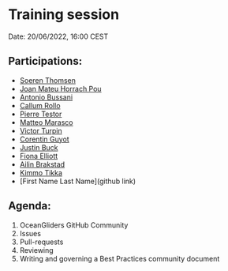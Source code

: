 # Training session

Date: 20/06/2022, 16:00 CEST

## Participations: 
- [Soeren Thomsen](https://github.com/soerenthomsen)
- [Joan Mateu Horrach Pou](https://github.com/JoMaHoPo)
- [Antonio Bussani](https://github.com/abussani)
- [Callum Rollo](https://github.com/callumrollo)
- [Pierre Testor](https://github.com/ptestor)
- [Matteo Marasco](https://github.com/MatteoMarasco)
- [Victor Turpin](https://github.com/vturpin)
- [Corentin Guyot](https://github.com/corentingu)
- [Justin Buck](https://github.com/justinbuck)
- [Fiona Elliott](https://github.com/elyfant)
- [Ailin Brakstad](https://github.com/abr099)
- [Kimmo Tikka](https://github.com/kimmotikkka)
- [First Name Last Name](github link)

## Agenda:
1. OceanGliders GitHub Community
2. Issues
3. Pull-requests
4. Reviewing
5. Writing and governing a Best Practices community document
